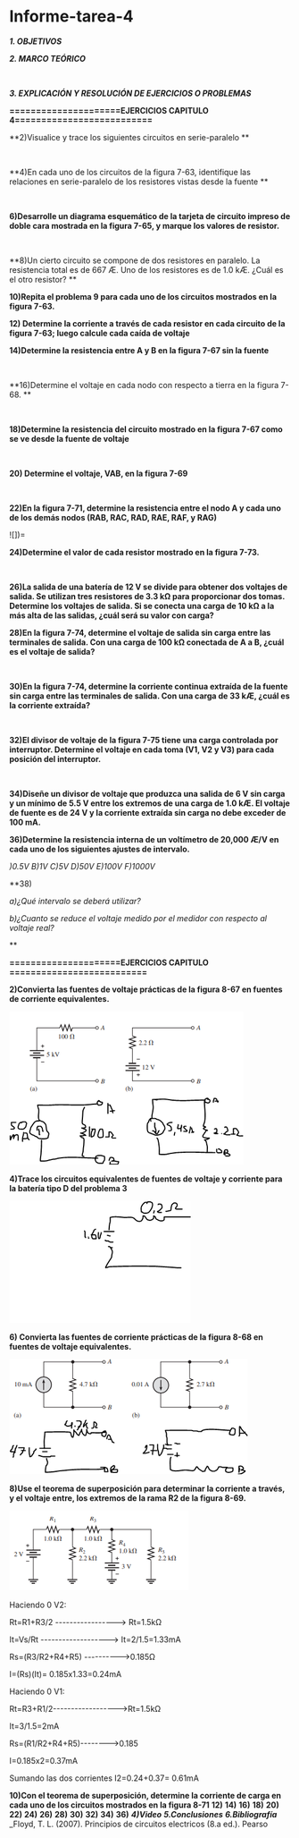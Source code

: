 # Informe-tarea-4

***1. OBJETIVOS***

***2. MARCO TEÓRICO*** 

![]()
![]()
![]()
![]()

***3. EXPLICACIÓN Y RESOLUCIÓN DE EJERCICIOS O PROBLEMAS***

**=====================EJERCICIOS CAPITULO 4==========================**

**2)Visualice y trace los siguientes circuitos en serie-paralelo **

![]()

**4)En cada uno de los circuitos de la figura 7-63, identifique las relaciones en serie-paralelo de los resistores vistas desde la fuente **

![]()

**6)Desarrolle un diagrama esquemático de la tarjeta de circuito impreso de doble cara mostrada en la figura 7-65, y marque los valores de resistor.**

![]()

**8)Un cierto circuito se compone de dos resistores en paralelo. La resistencia total es de 667 Æ. Uno de
los resistores es de 1.0 kÆ. ¿Cuál es el otro resistor? **



**10)Repita el problema 9 para cada uno de los circuitos mostrados en la figura 7-63.**


**12) Determine la corriente a través de cada resistor en cada circuito de la figura 7-63; luego calcule cada
caída de voltaje**

**14)Determine la resistencia entre A y B en la figura 7-67 sin la fuente**

![]()

**16)Determine el voltaje en cada nodo con respecto a tierra en la figura 7-68. **

![]()

**18)Determine la resistencia del circuito mostrado en la figura 7-67 como se ve desde la fuente de voltaje**

![]()

**20) Determine el voltaje, VAB, en la figura 7-69**

![]()

**22)En la figura 7-71, determine la resistencia entre el nodo A y cada uno de los demás nodos (RAB, RAC,
RAD, RAE, RAF, y RAG)**

![])=

**24)Determine el valor de cada resistor mostrado en la figura 7-73.**

![]()

**26)La salida de una batería de 12 V se divide para obtener dos voltajes de salida. Se utilizan tres resistores de 3.3 kΩ para proporcionar dos tomas. Determine los voltajes de salida. Si se conecta una carga
de 10 kΩ a la más alta de las salidas, ¿cuál será su valor con carga?**


**28)En la figura 7-74, determine el voltaje de salida sin carga entre las terminales de salida. Con una carga
de 100 kΩ conectada de A a B, ¿cuál es el voltaje de salida?**

![]()

**30)En la figura 7-74, determine la corriente continua extraída de la fuente sin carga entre las terminales de
salida. Con una carga de 33 kÆ, ¿cuál es la corriente extraída?**

![]()

**32)El divisor de voltaje de la figura 7-75 tiene una carga controlada por interruptor. Determine el voltaje
en cada toma (V1, V2 y V3) para cada posición del interruptor.**

![]()

**34)Diseñe un divisor de voltaje que produzca una salida de 6 V sin carga y un mínimo de 5.5 V entre los
extremos de una carga de 1.0 kÆ. El voltaje de fuente es de 24 V y la corriente extraída sin carga no
debe exceder de 100 mA.**

**36)Determine la resistencia interna de un voltímetro de 20,000 Æ/V en cada uno de los siguientes ajustes
de intervalo.**

*)0.5V          B)1V           C)5V         D)50V         E)100V          F)1000V*

**38)

*a)¿Qué intervalo se deberá utilizar?*

*b)¿Cuanto se reduce el voltaje medido por el medidor con respecto al voltaje real?*

**


**=====================EJERCICIOS CAPITULO ==========================**

**2)Convierta las fuentes de voltaje prácticas de la figura 8-67 en fuentes de corriente equivalentes.**

![](https://github.com/smvaca2/Informe-tarea-4/blob/9b76e72d07118d707fcb4393c44f9e29b99cb85e/ej2-8.PNG)

**4)Trace los circuitos equivalentes de fuentes de voltaje y corriente para la batería tipo D del problema 3**

![](https://github.com/smvaca2/Informe-tarea-4/blob/9b76e72d07118d707fcb4393c44f9e29b99cb85e/ej4-8.PNG)

**6) Convierta las fuentes de corriente prácticas de la figura 8-68 en fuentes de voltaje equivalentes.**

![](https://github.com/smvaca2/Informe-tarea-4/blob/9b76e72d07118d707fcb4393c44f9e29b99cb85e/ej6-8.PNG)

**8)Use el teorema de superposición para determinar la corriente a través, y el voltaje entre, los extremos
de la rama R2 de la figura 8-69.**

![](https://github.com/smvaca2/Informe-tarea-4/blob/9b76e72d07118d707fcb4393c44f9e29b99cb85e/ej8-8.PNG)

Haciendo 0 V2:

Rt=R1+R3/2 -----------------> Rt=1.5kΩ

It=Vs/Rt -------------------> It=2/1.5=1.33mA

Rs=(R3/R2+R4+R5) ---------->0.185Ω

I=(Rs)(It)= 0.185x1.33=0.24mA

Haciendo 0 V1:

Rt=R3+R1/2------------------>Rt=1.5kΩ

It=3/1.5=2mA

Rs=(R1/R2+R4+R5)-------->0.185

I=0.185x2=0.37mA

Sumando las dos corrientes I2=0.24+0.37= 0.61mA

**10)Con el teorema de superposición, determine la corriente de carga en cada uno de los circuitos mostrados en la figura 8-71**
**12)**
**14)**
**16)**
**18)**
**20)**
**22)**
**24)**
**26)**
**28)**
**30)**
**32)**
**34)**
**36)**
***4)Video***
***5.Conclusiones***
***6.Bibliografía***
_Floyd, T. L. (2007). Principios de circuitos electricos (8.a ed.). Pearso
